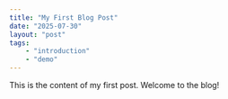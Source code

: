 ```yaml
---
title: "My First Blog Post"
date: "2025-07-30"
layout: "post"
tags:
    - "introduction"
    - "demo"
---
```


This is the content of my first post. Welcome to the blog!